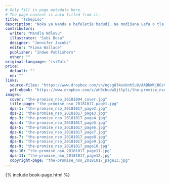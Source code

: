 ```yaml
---
# Only fill in page metadata here.
# The page content is auto-filled from it.
title: "Tshepišo"
description: "Noka ya Nanda e befeletše badudi. Na modišana Lefa o tla phethagatša tshepišo ya gagwe?"
contributors:
  writer: "Mandla Ndlovu"
  illustrator: "Subi Bosa"
  designer: "Jennifer Jacobs"
  editor: "Fiona Wallace"
  publisher: "Indwe Publishers"
  other: ""
original-language: "isiZulu"
price:
  default: ""
  en: ""
links:
  source-files: "https://www.dropbox.com/sh/ngsg834exbnh5u9/AABkWKjBOzV2XGtPeNLAOsqMa?dl=0"
  pdf-ebook: "https://www.dropbox.com/s/ah0chudw5jtlpli/the-promise_nso_20181017.pdf?dl=0"
images:
  cover: "the-promise_nso_20181004_cover.jpg"
  title-page: "the-promise_nso_20181017_page1.jpg"
  dps-1: "the-promise_nso_20181017_page2.jpg"
  dps-2: "the-promise_nso_20181017_page3.jpg"
  dps-3: "the-promise_nso_20181017_page4.jpg"
  dps-4: "the-promise_nso_20181017_page5.jpg"
  dps-5: "the-promise_nso_20181017_page6.jpg"
  dps-6: "the-promise_nso_20181017_page7.jpg"
  dps-7: "the-promise_nso_20181017_page8.jpg"
  dps-8: "the-promise_nso_20181017_page9.jpg"
  dps-9: "the-promise_nso_20181017_page10.jpg"
  dps-10: "the-promise_nso_20181017_page11.jpg"
  dps-11: "the-promise_nso_20181017_page12.jpg"
  copyright-page: "the-promise_nso_20181017_page13.jpg"
---
```


{% include book-page.html %}
